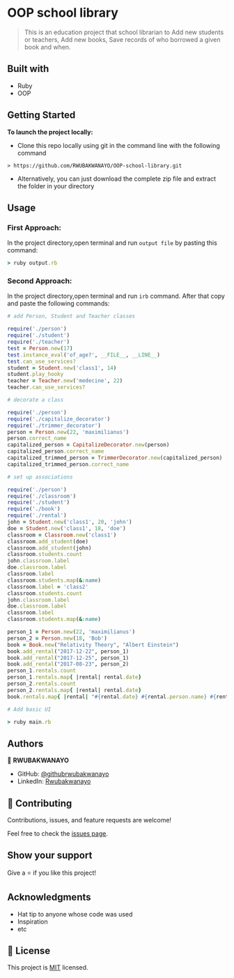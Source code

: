 # OOP school library

> This is an education project that school librarian to Add new students or teachers, Add new books, Save records of who borrowed a given book and when.

## Built with
- Ruby
- OOP

## Getting Started

**To launch the project locally:**

- Clone this repo locally using git in the command line with the following command
```
> https://github.com/RWUBAKWANAYO/OOP-school-library.git
```
- Alternatively, you can just download the complete zip file and extract the folder in your directory

## Usage

### First Approach:

In the project directory,open terminal and run `output file` by pasting this command:

```ruby
> ruby output.rb
```
### Second Approach:

In the project directory,open terminal and run ``` irb ``` command.
After that copy and paste the following commands:

```ruby 
# add Person, Student and Teacher classes

require('./person')
require('./student')
require('./teacher')
test = Person.new(17)
test.instance_eval('of_age?', __FILE__, __LINE__)
test.can_use_services?
student = Student.new('class1', 14)
student.play_hooky
teacher = Teacher.new('medecine', 22)
teacher.can_use_services?

```

```ruby
# decorate a class

require('./person')
require('./capitalize_decorator')
require('./trimmer_decorator')
person = Person.new(22, 'maximilianus')
person.correct_name
capitalized_person = CapitalizeDecorator.new(person)
capitalized_person.correct_name
capitalized_trimmed_person = TrimmerDecorator.new(capitalized_person)
capitalized_trimmed_person.correct_name

```

```ruby
# set up associations

require('./person')
require('./classroom')
require('./student')
require('./book')
require('./rental')
john = Student.new('class1', 20, 'john')
doe = Student.new('class1', 18, 'doe')
classroom = Classroom.new('class1')
classroom.add_student(doe)
classroom.add_student(john)
classroom.students.count
john.classroom.label
doe.classroom.label
classroom.label
classroom.students.map(&:name)
classroom.label = 'class2'
classroom.students.count
john.classroom.label
doe.classroom.label
classroom.label
classroom.students.map(&:name)

person_1 = Person.new(22, 'maximilianus')
person_2 = Person.new(18, 'Bob')
book = Book.new("Relativity Theory", "Albert Einstein")
book.add_rental("2017-12-22", person_1)
book.add_rental("2017-12-25", person_1)
book.add_rental("2017-08-23", person_2)
person_1.rentals.count
person_1.rentals.map{ |rental| rental.date}
person_2.rentals.count
person_2.rentals.map{ |rental| rental.date}
book.rentals.map{ |rental| "#{rental.date} #{rental.person.name} #{rental.book.title}"}
```

```ruby
# Add basic UI

> ruby main.rb
```

## Authors
:bust_in_silhouette: **RWUBAKWANAYO**
- GitHub: [@githubrwubakwanayo](https://github.com/RWUBAKWANAYO)
- LinkedIn: [Rwubakwanayo](https://www.linkedin.com/in/rwubakwanayo-olivier)


## 🤝 Contributing

Contributions, issues, and feature requests are welcome!

Feel free to check the [issues page](../../issues/).

## Show your support

Give a ⭐️ if you like this project!

## Acknowledgments

- Hat tip to anyone whose code was used
- Inspiration
- etc

## 📝 License

This project is [MIT](https://github.com/git/git-scm.com/blob/main/MIT-LICENSE.txt) licensed.
